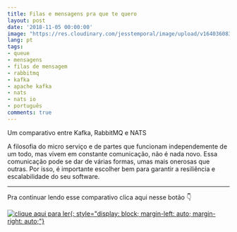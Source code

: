 ```yaml
---
title: Filas e mensagens pra que te quero
layout: post
date: '2018-11-05 00:00:00'
image: "https://res.cloudinary.com/jesstemporal/image/upload/v1640360835/covers/click-2_f4fsdc.png"
lang: pt
tags:
- queue
- mensagens
- filas de mensagem
- rabbitmq
- kafka
- apache kafka
- nats
- nats io
- português
comments: true
---
```


Um comparativo entre Kafka, RabbitMQ e NATS

A filosofia do micro serviço e de partes que funcionam independemente de um todo, mas vivem em constante comunicação, não é nada novo. Essa comunicação pode se dar de várias formas, umas mais onerosas que outras. Por isso, é importante escolher bem para garantir a resiliência e escalabilidade do seu software.

---

Pra continuar lendo esse comparativo clica aqui nesse botão 👇

[![clique aqui para ler](https://res.cloudinary.com/jesstemporal/image/upload/v1640370979/clique-aqui-para-ler_zie2kp.png){: style="display: block; margin-left: auto; margin-right: auto;"}](https://medium.com/test-after-deploy/filas-e-mensagens-pra-que-te-quero-e78458615b14)
